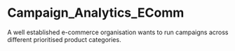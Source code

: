 # Campaign_Analytics_EComm
A well established e-commerce organisation wants to run campaigns across different prioritised product categories. 
